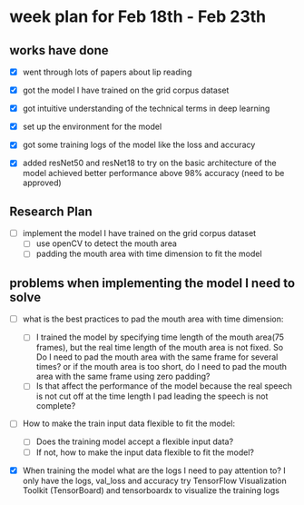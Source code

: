 # week plan for Feb 18th - Feb 23th

## works have done
- [x] went through lots of papers about lip reading 
- [x] got the model I have trained on the grid corpus dataset
- [x] got intuitive understanding of the technical terms in deep learning
- [x] set up the environment for the model
- [x] got some training logs of the model like the loss and accuracy
- [x] added resNet50 and resNet18 to try on the basic architecture of the model  achieved better performance above 98%
accuracy (need to be approved)


## Research Plan 
- [ ] implement the model I have trained on the grid corpus dataset
  - [ ] use openCV to detect the mouth area 
  - [ ] padding the mouth area with time dimension to fit the model

## problems when implementing the model I need to solve
- [ ] what is the best practices to pad the mouth area with time dimension: 
  - [ ] I trained the model by specifying time length of the mouth area(75 frames), but the real time
    length of the mouth area is not fixed. So Do I need to pad the mouth area with the same frame for several times?
    or if the mouth area is too short, do I need to pad the mouth area with the same frame using zero padding?
  - [ ] Is that affect the performance of the model because the real speech is not cut off at the time length I pad 
  leading the speech is not complete?
- [ ] How to make the train input data flexible to fit the model:
  -[ ] Does the training model accept a flexible input data?
  -[ ] If not, how to make the input data flexible to fit the model?
- [x] When training the model what are the logs I need to pay attention to? I only have the logs, val_loss and accuracy
try TensorFlow Visualization Toolkit (TensorBoard) and tensorboardx to visualize the training logs

